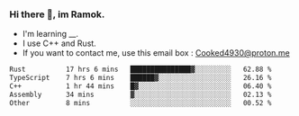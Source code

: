 ### Hi there 👋, im Ramok.

- I'm learning __.
- I use C++ and Rust.
- If you want to contact me, use this email box : Cooked4930@proton.me

<!--START_SECTION:waka-->

```txt
Rust          17 hrs 6 mins   ███████████████▓░░░░░░░░░   62.88 %
TypeScript    7 hrs 6 mins    ██████▓░░░░░░░░░░░░░░░░░░   26.16 %
C++           1 hr 44 mins    █▓░░░░░░░░░░░░░░░░░░░░░░░   06.40 %
Assembly      34 mins         ▓░░░░░░░░░░░░░░░░░░░░░░░░   02.13 %
Other         8 mins          ░░░░░░░░░░░░░░░░░░░░░░░░░   00.52 %
```

<!--END_SECTION:waka-->
